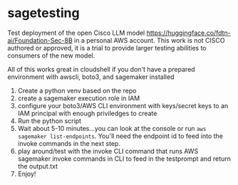 # sagetesting
Test deployment of the open Cisco LLM model https://huggingface.co/fdtn-ai/Foundation-Sec-8B in a personal AWS account.  This work is not CISCO authored or approved, it is a trial to provide larger testing abilities to consumers of the new model.

All of this works great in cloudshell if you don't have a prepared environment with awscli, boto3, and sagemaker installed
1. Create a python venv based on the repo
2. create a sagemaker execution role in IAM
3. configure your boto3/AWS CLI environment with keys/secret keys to an IAM principal with enough priviledges to create 
4. Run the python script
5. Wait about 5-10 minutes...you can look at the console or run ```aws sagemaker list-endpoints```.  You'll need the endpoint id to feed into the invoke commands in the next step.
6. play around/test with the invoke CLI command that runs AWS sagemaker invoke commands in CLI to feed in the testprompt and return the output.txt
7. Enjoy!
